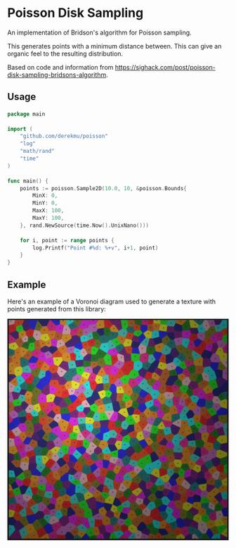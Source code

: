# Poisson Disk Sampling

An implementation of Bridson's algorithm for Poisson sampling.

This generates points with a minimum distance between. 
This can give an organic feel to the resulting distribution.

Based on code and information from https://sighack.com/post/poisson-disk-sampling-bridsons-algorithm.

## Usage

```go
package main

import (
	"github.com/derekmu/poisson"
	"log"
	"math/rand"
	"time"
)

func main() {
	points := poisson.Sample2D(10.0, 10, &poisson.Bounds{
		MinX: 0,
		MinY: 0,
		MaxX: 100,
		MaxY: 100,
	}, rand.NewSource(time.Now().UnixNano()))

	for i, point := range points {
		log.Printf("Point #%d: %+v", i+1, point)
	}
}

```

## Example

Here's an example of a Voronoi diagram used to generate a texture with points generated from this library: 

![img.png](example.png)